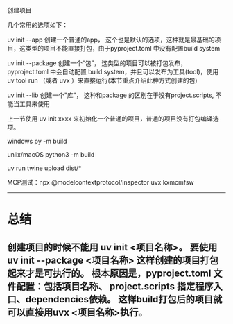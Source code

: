 创建项目

几个常用的选项如下：

uv init --app  创建一个普通的app， 这个也是默认的选项，这种就是最基础的项目，这类型的项目不能直接打包，由于pyproject.toml 中没有配置build system

uv init --package  创建一个“包”， 这类型的项目可以被打包发布，pyproject.toml 中会自动配置 build system，并且可以发布为工具(tool)，使用 uv tool run （或者 uvx ）来直接运行(本节重点介绍此种方式创建的包)

uv init --lib  创建一个"库"， 这种和package 的区别在于没有project.scripts, 不能当工具来使用

上一节使用 uv init xxxx 来初始化一个普通的项目，普通的项目没有打包编译选项。


windows
py -m build

unlix/macOS
python3 -m build


uv run twine upload dist/*  

MCP测试：npx @modelcontextprotocol/inspector uvx kxmcmfsw


---
# 总结
创建项目的时候不能用 uv init  <项目名称>。
要使用uv init --package <项目名称>
这样创建的项目打包起来才是可执行的。
根本原因是，pyproject.toml 文件配置：包括项目名称、 project.scripts 指定程序入口、dependencies依赖。
这样build打包后的项目就可以直接用uvx <项目名称>执行。
---
